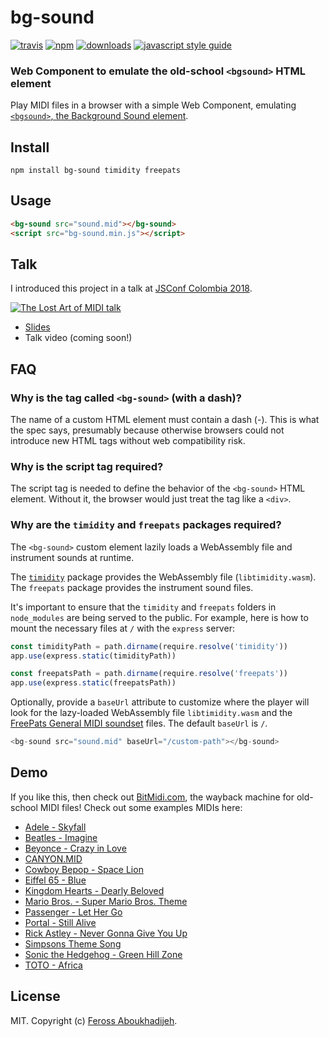 # bg-sound

[![travis][travis-image]][travis-url] [![npm][npm-image]][npm-url] [![downloads][downloads-image]][downloads-url] [![javascript style guide][standard-image]][standard-url]

[travis-image]: https://img.shields.io/travis/feross/bg-sound/master.svg
[travis-url]: https://travis-ci.org/feross/bg-sound
[npm-image]: https://img.shields.io/npm/v/bg-sound.svg
[npm-url]: https://npmjs.org/package/bg-sound
[downloads-image]: https://img.shields.io/npm/dm/bg-sound.svg
[downloads-url]: https://npmjs.org/package/bg-sound
[standard-image]: https://img.shields.io/badge/code_style-standard-brightgreen.svg
[standard-url]: https://standardjs.com

### Web Component to emulate the old-school `<bgsound>` HTML element

Play MIDI files in a browser with a simple Web Component, emulating
[`<bgsound>`, the Background Sound element](https://developer.mozilla.org/en-US/docs/Web/HTML/Element/bgsound).

## Install

```
npm install bg-sound timidity freepats
```

## Usage

```html
<bg-sound src="sound.mid"></bg-sound>
<script src="bg-sound.min.js"></script>
```

## Talk

I introduced this project in a talk at [JSConf Colombia 2018](https://jsconf.co/).

[![The Lost Art of MIDI talk](img/slide.png)](https://speakerdeck.com/feross/the-lost-art-of-midi-bringing-back-to-the-web)

- [Slides](https://speakerdeck.com/feross/the-lost-art-of-midi-bringing-back-to-the-web)
- Talk video (coming soon!)

## FAQ

### Why is the tag called `<bg-sound>` (with a dash)?

The name of a custom HTML element must contain a dash (-). This is what the spec says, presumably because otherwise browsers could not introduce new HTML tags without web compatibility risk.

### Why is the script tag required?

The script tag is needed to define the behavior of the `<bg-sound>` HTML element. Without it, the browser would just treat the tag like a `<div>`.

### Why are the `timidity` and `freepats` packages required?

The `<bg-sound>` custom element lazily loads a WebAssembly file and instrument
sounds at runtime.

The [`timidity`](https://github.com/feross/timidity) package provides the WebAssembly file (`libtimidity.wasm`). The
`freepats` package provides the instrument sound files.

It's important to ensure that the `timidity` and `freepats` folders in
`node_modules` are being served to the public. For example, here is how to mount
the necessary files at `/` with the `express` server:

```js
const timidityPath = path.dirname(require.resolve('timidity'))
app.use(express.static(timidityPath))

const freepatsPath = path.dirname(require.resolve('freepats'))
app.use(express.static(freepatsPath))
```

Optionally, provide a `baseUrl` attribute to customize where the player will
look for the lazy-loaded WebAssembly file `libtimidity.wasm` and the
[FreePats General MIDI soundset](https://www.npmjs.com/package/freepats) files.
The default `baseUrl` is `/`.

```js
<bg-sound src="sound.mid" baseUrl="/custom-path"></bg-sound>
```

## Demo

If you like this, then check out [BitMidi.com](https://bitmidi.com), the wayback machine for old-school MIDI files! Check out some examples MIDIs here:

- [Adele - Skyfall](https://bitmidi.com/adele-skyfall-mid)
- [Beatles - Imagine](https://bitmidi.com/beatles-imagine-mid)
- [Beyonce - Crazy in Love](https://bitmidi.com/beyonce-crazy-in-love-mid)
- [CANYON.MID](https://bitmidi.com/canyon-mid)
- [Cowboy Bepop - Space Lion](https://bitmidi.com/cowboy-bepop-space-lion-mid)
- [Eiffel 65 - Blue](https://bitmidi.com/dj-ali-eiffel-blue-mid)
- [Kingdom Hearts - Dearly Beloved](https://bitmidi.com/kingdom-hearts-dearly-beloved-mid)
- [Mario Bros. - Super Mario Bros. Theme](https://bitmidi.com/mario-bros-super-mario-bros-theme-mid)
- [Passenger - Let Her Go](https://bitmidi.com/passenger-let_her_go-mid)
- [Portal - Still Alive](https://bitmidi.com/portal-still-alive-mid)
- [Rick Astley - Never Gonna Give You Up](https://bitmidi.com/r-astley-never-gonna-give-you-up-k-mid)
- [Simpsons Theme Song](https://bitmidi.com/simpsons-mid)
- [Sonic the Hedgehog - Green Hill Zone](https://bitmidi.com/sonic-the-hedgehog-green-hill-zone-mid)
- [TOTO - Africa](https://bitmidi.com/toto-africa-k-mid)

## License

MIT. Copyright (c) [Feross Aboukhadijeh](https://feross.org).
